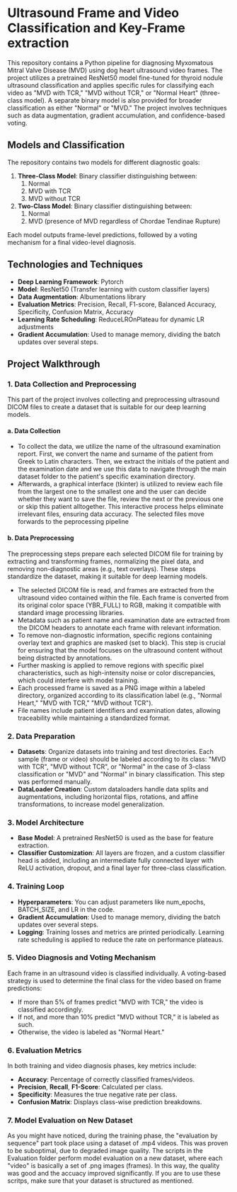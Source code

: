 # Ultrasound Frame and Video Classification and Key-Frame extraction 

This repository contains a Python pipeline for diagnosing Myxomatous Mitral Valve Disease (MVD) using dog heart ultrasound video frames. 
The project utilizes a pretrained ResNet50 model fine-tuned for thyroid nodule ultrasound classification and applies specific rules for classifying each video as "MVD with TCR," "MVD without TCR," or "Normal Heart" (three-class model). A separate binary model is also provided for broader classification as either "Normal" or "MVD."
The project involves techniques such as data augmentation, gradient accumulation, and confidence-based voting.

## Models and Classification

The repository contains two models for different diagnostic goals:

1. **Three-Class Model**: Binary classifier distinguishing between:
   1. Normal
   2. MVD with TCR
   3. MVD without TCR
2. **Two-Class Model**: Binary classifier distinguishing between:
   1. Normal
   2. MVD (presence of MVD regardless of Chordae Tendinae Rupture)

Each model outputs frame-level predictions, followed by a voting mechanism for a final video-level diagnosis.

## Technologies and Techniques
* **Deep Learning Framework**: Pytorch
* **Model**: ResNet50 (Transfer learning with custom classifier layers)
* **Data Augmentation**: Albumentations library
* **Evaluation Metrics**: Precision, Recall, F1-score, Balanced Accuracy, Specificity, Confusion Matrix, Accuracy
* **Learning Rate Scheduling**: ReduceLROnPlateau for dynamic LR adjustments
* **Gradient Accumulation**: Used to manage memory, dividing the batch updates over several steps.

## Project Walkthrough

### 1. Data Collection and Preprocessing 

This part of the project involves collecting and preprocessing ultrasound DICOM files to create a dataset that is suitable for our deep learning models.

#### a. Data Collection

* To collect the data, we utilize the name of the ultrasound examination report. First, we convert the name and surname of the patient from Greek to Latin characters. Then, we extract the initials of the patient and the examination date and we use this data to navigate through the main dataset folder to the patient's specific examination directory.
* Afterwards, a graphical interface (tkinter) is utilized to review each file from the largest one to the smallest one and the user can decide whether they want to save the file, review the next or the previous one or skip this patient alltogether. This interactive process helps eliminate irrelevant files, ensuring data accuracy. The selected files move forwards to the peprocessing pipeline

#### b. Data Preprocessing

The preprocessing steps prepare each selected DICOM file for training by extracting and transforming frames, normalizing the pixel data, and removing non-diagnostic areas (e.g., text overlays). These steps standardize the dataset, making it suitable for deep learning models.

* The selected DICOM file is read, and frames are extracted from the ultrasound video contained within the file. Each frame is converted from its original color space (YBR_FULL) to RGB, making it compatible with standard image processing libraries.
* Metadata such as patient name and examination date are extracted from the DICOM headers to annotate each frame with relevant information.
* To remove non-diagnostic information, specific regions containing overlay text and graphics are masked (set to black). This step is crucial for ensuring that the model focuses on the ultrasound content without being distracted by annotations.
* Further masking is applied to remove regions with specific pixel characteristics, such as high-intensity noise or color discrepancies, which could interfere with model training.
* Each processed frame is saved as a PNG image within a labeled directory, organized according to its classification label (e.g., "Normal Heart," "MVD with TCR," "MVD without TCR").
* File names include patient identifiers and examination dates, allowing traceability while maintaining a standardized format.


### 2. Data Preparation

* **Datasets**: Organize datasets into training and test directories. Each sample (frame or video) should be labeled according to its class: "MVD with TCR", "MVD without TCR", or "Normal" in the case of 3-class classification or "MVD" and "Normal" in binary classification. This step was performed manually.
* **DataLoader Creation**: Custom dataloaders handle data splits and augmentations, including horizontal flips, rotations, and affine transformations, to increase model generalization.

### 3. Model Architecture

* **Base Model**: A pretrained ResNet50 is used as the base for feature extraction.
* **Classifier Customization**: All layers are frozen, and a custom classifier head is added, including an intermediate fully connected layer with ReLU activation, dropout, and a final layer for three-class classification.
  
### 4. Training Loop
* **Hyperparameters**: You can adjust parameters like num_epochs, BATCH_SIZE, and LR in the code.
* **Gradient Accumulation**: Used to manage memory, dividing the batch updates over several steps.
* **Logging**: Training losses and metrics are printed periodically. Learning rate scheduling is applied to reduce the rate on performance plateaus.

### 5. Video Diagnosis and Voting Mechanism
Each frame in an ultrasound video is classified individually. A voting-based strategy is used to determine the final class for the video based on frame predictions:

* If more than 5% of frames predict "MVD with TCR," the video is classified accordingly.
* If not, and more than 10% predict "MVD without TCR," it is labeled as such.
* Otherwise, the video is labeled as "Normal Heart."


### 6. Evaluation Metrics
In both training and video diagnosis phases, key metrics include:

* **Accuracy**: Percentage of correctly classified frames/videos.
* **Precision**, **Recall**, **F1-Score**: Calculated per class.
* **Specificity**: Measures the true negative rate per class.
* **Confusion Matrix**: Displays class-wise prediction breakdowns.

### 7. Model Evaluation on New Dataset

As you might have noticed, during the training phase, the "evaluation by sequence" part took place using a dataset of .mp4 videos. This was proven to be suboptimal, due to degraded image quality. 
The scripts in the Evaluation folder perform model evaluation on a new dataset, where each "video" is basically a set of .png images (frames). In this way, the quality was good and the accuacy improved significantly. 
If you are to use these scritps, make sure that your dataset is structured as mentioned. 

